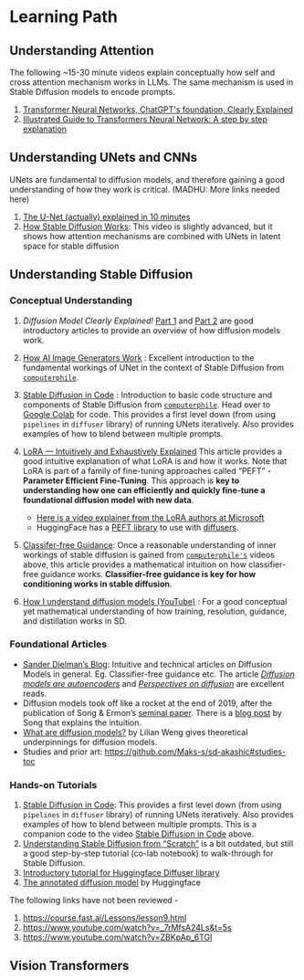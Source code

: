 # Learning Path

## Understanding Attention 
The following ~15-30 minute videos explain conceptually how self and cross attention mechanism works in LLMs. The same mechanism is used in Stable Diffusion models to encode prompts.

1. [Transformer Neural Networks, ChatGPT's foundation, Clearly Explained](https://www.youtube.com/watch?v=zxQyTK8quyY)
2. [Illustrated Guide to Transformers Neural Network: A step by step explanation](https://www.youtube.com/watch?v=4Bdc55j80l8)

## Understanding UNets and CNNs
UNets are fundamental to diffusion models, and therefore gaining a good understanding of how they work is critical. (MADHU: More links needed here)

1. [The U-Net (actually) explained in 10 minutes](https://www.youtube.com/watch?v=NhdzGfB1q74)
2. [How Stable Diffusion Works](https://www.youtube.com/watch?v=sFztPP9qPRc): This video is slightly advanced, but it shows how attention mechanisms are combined with UNets in latent space for stable diffusion
 
## Understanding Stable Diffusion
### Conceptual Understanding 

1. *Diffusion Model Clearly Explained!* [Part 1](https://medium.com/@steinsfu/diffusion-model-clearly-explained-cd331bd41166) and [Part 2](https://medium.com/@steinsfu/stable-diffusion-clearly-explained-ed008044e07e) are good introductory articles to provide an overview of how diffusion models work.

1. [How AI Image Generators Work](https://www.youtube.com/watch?v=1CIpzeNxIhU) : Excellent introduction to the fundamental workings of UNet in the context of Stable Diffusion from [`computerphile`](https://www.youtube.com/@Computerphile).
2. [Stable Diffusion in Code](https://www.youtube.com/watch?v=-lz30by8-sU) : Introduction to basic code structure and components of Stable Diffusion from [`computerphile`](https://www.youtube.com/@Computerphile). Head over to [Google Colab](https://colab.research.google.com/drive/1roZqqhsdpCXZr8kgV_Bx_ABVBPgea3lX?usp=sharing) for code. This provides a first level down (from using `pipelines` in `diffuser` library) of running UNets iteratively. Also provides examples of how to blend between multiple prompts. 
3. [LoRA — Intuitively and Exhaustively Explained](https://medium.com/towards-data-science/lora-intuitively-and-exhaustively-explained-e944a6bff46b) This article provides a good intuitive explanation of what LoRA is and how it works. Note that LoRA is part of a family of fine-tuning approaches called “PEFT” - **Parameter Efficient Fine-Tuning**. This approach is **key to understanding how one can efficiently and quickly fine-tune a foundational diffusion model with new data**.
	- [Here is a video explainer from the LoRA authors at Microsoft](https://www.youtube.com/watch?v=DhRoTONcyZE) 
	- HuggingFace has a [PEFT library](https://github.com/huggingface/peft) to use with [diffusers](https://github.com/huggingface/diffusers).	 
4. [Classifer-free Guidance](https://sander.ai/2022/05/26/guidance.html): Once a reasonable understanding of inner workings of stable diffusion is gained from [`computerphile's`](https://www.youtube.com/@Computerphile) videos above, this article provides a mathematical intuition on how classifier-free guidance works. **Classifier-free guidance is key for how conditioning works in stable diffusion**.
5. [How I understand diffusion models (YouTube)](https://www.youtube.com/watch?v=i2qSxMVeVLI) : For a good conceptual yet mathematical understanding of how training, resolution, guidance, and distillation works in SD.


### Foundational Articles

- [Sander Dielman’s Blog](https://sander.ai/posts/): Intuitive and technical articles on Diffusion Models in general. Eg. Classifier-free guidance etc. The article [_Diffusion models are autoencoders_](https://sander.ai/2022/01/31/diffusion.html) and [_Perspectives on diffusion_](https://sander.ai/2023/07/20/perspectives.html) are excellent reads.
- Diffusion models took off like a rocket at the end of 2019, after the publication of Song & Ermon’s [seminal paper](https://arxiv.org/abs/1907.05600). There is a [blog post](http://yang-song.net/blog/2021/score/) by Song that explains the intuition.
- [What are diffusion models?](https://lilianweng.github.io/posts/2021-07-11-diffusion-models/) by Lilian Weng gives theoretical underpinnings for diffusion models.
- Studies and prior art: https://github.com/Maks-s/sd-akashic#studies-toc


### Hands-on Tutorials

1. [Stable Diffusion in Code](https://colab.research.google.com/drive/1roZqqhsdpCXZr8kgV_Bx_ABVBPgea3lX?usp=sharing): This provides a first level down (from using `pipelines` in `diffuser` library) of running UNets iteratively. Also provides examples of how to blend between multiple prompts. This is a companion code to the video [Stable Diffusion in Code](https://www.youtube.com/watch?v=-lz30by8-sU) above.
2. [Understanding Stable Diffusion from “Scratch”](https://scholar.harvard.edu/binxuw/classes/machine-learning-scratch/materials/stable-diffusion-scratch) is a bit outdated, but still a good step-by-step tutorial (co-lab notebook) to walk-through for Stable Diffusion.
3. [Introductory tutorial for Huggingface Diffuser library](https://colab.research.google.com/github/huggingface/notebooks/blob/main/diffusers/diffusers_intro.ipynb)  
4.  [The annotated diffusion model](https://huggingface.co/blog/annotated-diffusion) by Huggingface

The following links have not been reviewed -
1. https://course.fast.ai/Lessons/lesson9.html
2. https://www.youtube.com/watch?v=_7rMfsA24Ls&t=5s
3. https://www.youtube.com/watch?v=ZBKpAp_6TGI 

## Vision Transformers